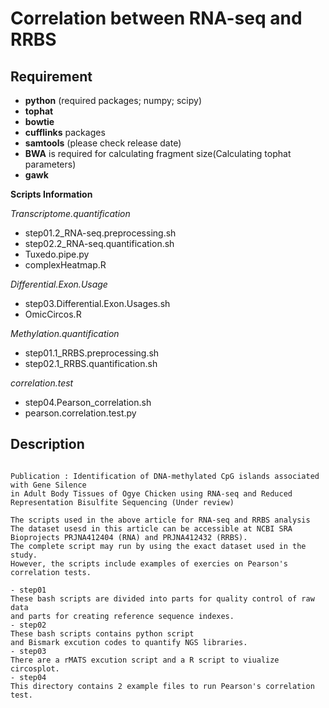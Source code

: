 Correlation between RNA-seq and RRBS
=====================

 **Requirement**
--------------
- **python** (required packages; numpy; scipy)
- **tophat**
- **bowtie**
- **cufflinks** packages 
- **samtools** (please check release date)
- **BWA** is required for calculating fragment size(Calculating tophat parameters)
- **gawk**


 **Scripts Information**

 *Transcriptome.quantification*
- step01.2_RNA-seq.preprocessing.sh
- step02.2_RNA-seq.quantification.sh
- Tuxedo.pipe.py
- complexHeatmap.R

 *Differential.Exon.Usage*
- step03.Differential.Exon.Usages.sh
- OmicCircos.R

 *Methylation.quantification*
- step01.1_RRBS.preprocessing.sh
- step02.1_RRBS.quantification.sh

 *correlation.test*
- step04.Pearson_correlation.sh
- pearson.correlation.test.py

 **Description**
--------------
```

Publication : Identification of DNA-methylated CpG islands associated with Gene Silence 
in Adult Body Tissues of Ogye Chicken using RNA-seq and Reduced Representation Bisulfite Sequencing (Under review)

The scripts used in the above article for RNA-seq and RRBS analysis 
The dataset usesd in this article can be accessible at NCBI SRA Bioprojects PRJNA412404 (RNA) and PRJNA412432 (RRBS). 
The complete script may run by using the exact dataset used in the study. 
However, the scripts include examples of exercies on Pearson's correlation tests. 

- step01
These bash scripts are divided into parts for quality control of raw data 
and parts for creating reference sequence indexes.
- step02
These bash scripts contains python script 
and Bismark excution codes to quantify NGS libraries.
- step03
There are a rMATS excution script and a R script to viualize circosplot.
- step04
This directory contains 2 example files to run Pearson's correlation test.

```
